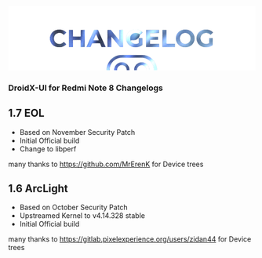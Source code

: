 <img src="https://raw.githubusercontent.com/DroidX-UI-Devices/Official_Devices/13/banners/changelogs.png" />

### DroidX-UI for Redmi Note 8 Changelogs
## 1.7 EOL
- Based on November Security Patch
- Initial Official build
- Change to libperf

many thanks to https://github.com/MrErenK for Device trees


## 1.6 ArcLight
- Based on October Security Patch
- Upstreamed Kernel to v4.14.328 stable
- Initial Official build

many thanks to https://gitlab.pixelexperience.org/users/zidan44 for Device trees